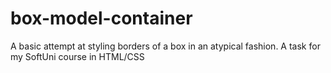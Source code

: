 # box-model-container

A basic attempt at styling borders of a box in an atypical fashion. A task for my SoftUni course in HTML/CSS
